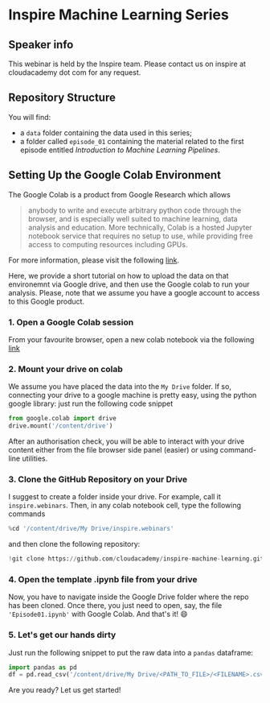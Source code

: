 # Inspire Machine Learning Series

## Speaker info
This webinar is held by the Inspire team. Please contact us on inspire at cloudacademy dot com for any request.

## Repository Structure
You will find:
 - a `data` folder containing the data used in this series;
 - a folder called `episode_01` containing the material related to the first episode entitled _Introduction to Machine Learning Pipelines_.

## Setting Up the Google Colab Environment

The Google Colab is a product from Google Research which allows
> anybody to write and execute arbitrary python code through the browser, and is especially well suited to machine learning, data analysis and education. More technically, Colab is a hosted Jupyter notebook service that requires no setup to use, while providing free access to computing resources including GPUs.

For more information, please visit the following [link](https://research.google.com/colaboratory/faq.html).

Here, we provide a short tutorial on how to upload the data on that environemnt via Google drive, and then use the Google colab to run your analysis.
Please, note that we assume you have a google account to access to this Google product.

### 1. Open a Google Colab session

From your favourite browser, open a new colab notebook via the following [link](https://colab.research.google.com)

### 2. Mount your drive on colab

We assume you have placed the data into the `My Drive` folder. If so, connecting your drive to a google machine is pretty easy, using the python google library: just run the following code snippet

```python
from google.colab import drive
drive.mount('/content/drive')
```
After an authorisation check, you will be able to interact with your drive content either from the file browser side panel (easier) or using command-line utilities.

### 3. Clone the GitHub Repository on your Drive
I suggest to create a folder inside your drive. For example, call it `inspire.webinars`. Then, in any colab notebook cell, type the following commands
```python
%cd '/content/drive/My Drive/inspire.webinars'
```
and then clone the following repository:
```python
!git clone https://github.com/cloudacademy/inspire-machine-learning.git
```

### 4. Open the template .ipynb file from your drive
Now, you have to navigate inside the Google Drive folder where the repo has been cloned. Once there, you just need to open, say, the file `'Episode01.ipynb'` with Google Colab. And that's it! :smile:

### 5. Let's get our hands dirty
Just run the following snippet to put the raw data into a `pandas` dataframe:
```python
import pandas as pd
df = pd.read_csv('/content/drive/My Drive/<PATH_TO_FILE>/<FILENAME>.csv')
```
Are you ready? Let us get started!

